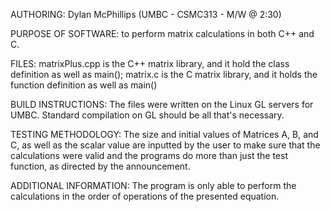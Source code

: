 AUTHORING: Dylan McPhillips (UMBC - CSMC313 - M/W @ 2:30)

PURPOSE OF SOFTWARE: to perform matrix calculations in both C++ and C.

FILES: matrixPlus.cpp is the C++ matrix library, and it hold the class definition as well as main(); matrix.c is the C matrix library, and it holds the function definition as well as main()

BUILD INSTRUCTIONS: The files were written on the Linux GL servers for UMBC. Standard compilation on GL should be all that's necessary.

TESTING METHODOLOGY: The size and initial values of Matrices A, B, and C, as well as the scalar value are inputted by the user to make sure that the calculations were valid and the programs do more than just the test function, as directed by the announcement. 

ADDITIONAL INFORMATION: The program is only able to perform the calculations in the order of operations of the presented equation.
